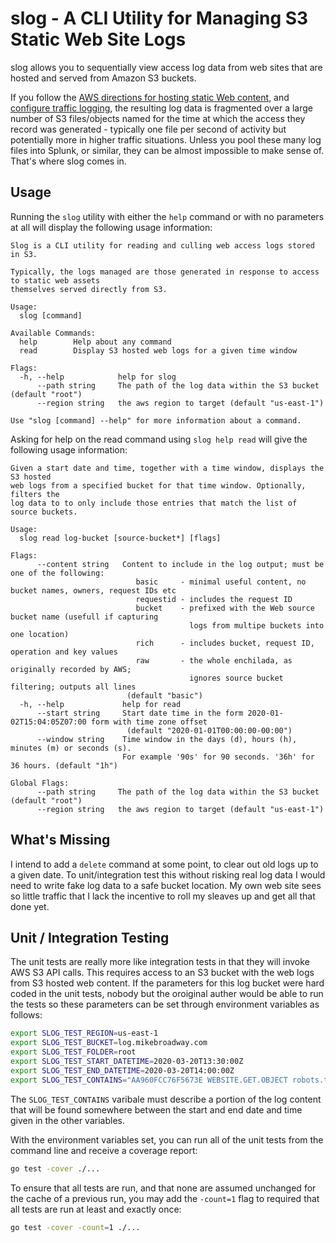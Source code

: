 # slog - A CLI Utility for Managing S3 Static Web Site Logs

slog allows you to sequentially view access log data from web sites that are hosted
and served from Amazon S3 buckets.

If you follow the [AWS directions for hosting static Web content](https://docs.aws.amazon.com/AmazonS3/latest/dev/WebsiteHosting.html),
and [configure traffic logging](https://docs.aws.amazon.com/AmazonS3/latest/dev/LoggingWebsiteTraffic.html),
the resulting log data is fragmented over a large number of S3 files/objects named for the time at which the access
they record was generated - typically one file per second of activity but potentially more in higher traffic
situations. Unless you pool these many log files into Splunk, or similar, they can be almost impossible to
make sense of. That's where slog comes in.

## Usage

Running the `slog` utility with either the `help` command or with no parameters at all will display the
following usage information:

```text
Slog is a CLI utility for reading and culling web access logs stored in S3.

Typically, the logs managed are those generated in response to access to static web assets
themselves served directly from S3.

Usage:
  slog [command]

Available Commands:
  help        Help about any command
  read        Display S3 hosted web logs for a given time window

Flags:
  -h, --help            help for slog
      --path string     The path of the log data within the S3 bucket (default "root")
      --region string   the aws region to target (default "us-east-1")

Use "slog [command] --help" for more information about a command.
```

Asking for help on the read command using `slog help read` will give the following
usage information:

```text
Given a start date and time, together with a time window, displays the S3 hosted
web logs from a specified bucket for that time window. Optionally, filters the
log data to to only include those entries that match the list of source buckets.

Usage:
  slog read log-bucket [source-bucket*] [flags]

Flags:
      --content string   Content to include in the log output; must be one of the following:
                            basic     - minimal useful content, no bucket names, owners, request IDs etc
                            requestid - includes the request ID
                            bucket    - prefixed with the Web source bucket name (usefull if capturing
                                        logs from multipe buckets into one location)
                            rich      - includes bucket, request ID, operation and key values
                            raw       - the whole enchilada, as originally recorded by AWS;
                                        ignores source bucket filtering; outputs all lines
                          (default "basic")
  -h, --help             help for read
      --start string     Start date time in the form 2020-01-02T15:04:05Z07:00 form with time zone offset
                          (default "2020-01-01T00:00:00-00:00")
      --window string    Time window in the days (d), hours (h), minutes (m) or seconds (s).
                         For example '90s' for 90 seconds. '36h' for 36 hours. (default "1h")

Global Flags:
      --path string     The path of the log data within the S3 bucket (default "root")
      --region string   the aws region to target (default "us-east-1")
```

## What's Missing

I intend to add a `delete` command at some point, to clear out old logs up to a
given date. To unit/integration test this without risking real log data I would need to
write fake log data to a safe bucket location. My own web site sees so little
traffic that I lack the incentive to roll my sleaves up and get all that done yet.

## Unit / Integration Testing

The unit tests are really more like integration tests in that they will invoke
AWS S3 API calls. This requires access to an S3 bucket with the web logs from
S3 hosted web content. If the parameters for this log bucket were hard coded
in the unit tests, nobody but the oroiginal auther would be able to run the
tests so these parameters can be set through environment variables as follows:

```bash
export SLOG_TEST_REGION=us-east-1
export SLOG_TEST_BUCKET=log.mikebroadway.com
export SLOG_TEST_FOLDER=root
export SLOG_TEST_START_DATETIME=2020-03-20T13:30:00Z
export SLOG_TEST_END_DATETIME=2020-03-20T14:00:00Z
export SLOG_TEST_CONTAINS="AA960FCC76F5673E WEBSITE.GET.OBJECT robots.txt"
```

The `SLOG_TEST_CONTAINS` varibale must describe a portion of the log content
that will be found somewhere between the start and end date and time given in the
other variables.

With the environment variables set, you can run all of the unit tests from the
command line and receive a coverage report:

```bash
go test -cover ./...
```

To ensure that all tests are run, and that none are assumed unchanged for the
cache of a previous run, you may add the `-count=1` flag to required that all
tests are run at least and exactly once:

```bash
go test -cover -count=1 ./...
```
